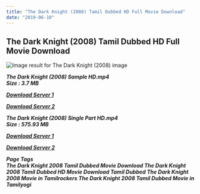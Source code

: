 ```yaml
---
title: "The Dark Knight (2008) Tamil Dubbed HD Full Movie Download"
date: "2019-06-10"
---
```


## The Dark Knight (2008) Tamil Dubbed HD Full Movie Download

![Image result for The Dark Knight (2008)  image](https://m.media-amazon.com/images/M/MV5BMTMxNTMwODM0NF5BMl5BanBnXkFtZTcwODAyMTk2Mw@@._V1_.jpg) 

_**The Dark Knight (2008) Sample HD.mp4  
Size : 3.7 MB**_

[_**Download Server 1**_](http://du.wetransfer.vip/files/Tamil{c159298fb141cbadc7232f68964181f47c3dba5abf1fc31c2462b14f0846cd70}20Dubbed{c159298fb141cbadc7232f68964181f47c3dba5abf1fc31c2462b14f0846cd70}20Movies/Tamil{c159298fb141cbadc7232f68964181f47c3dba5abf1fc31c2462b14f0846cd70}20Dubbed{c159298fb141cbadc7232f68964181f47c3dba5abf1fc31c2462b14f0846cd70}20Collections/Batman{c159298fb141cbadc7232f68964181f47c3dba5abf1fc31c2462b14f0846cd70}20Triology{c159298fb141cbadc7232f68964181f47c3dba5abf1fc31c2462b14f0846cd70}20Collections/The{c159298fb141cbadc7232f68964181f47c3dba5abf1fc31c2462b14f0846cd70}20Dark{c159298fb141cbadc7232f68964181f47c3dba5abf1fc31c2462b14f0846cd70}20Knight{c159298fb141cbadc7232f68964181f47c3dba5abf1fc31c2462b14f0846cd70}20(2008)/The{c159298fb141cbadc7232f68964181f47c3dba5abf1fc31c2462b14f0846cd70}20Dark{c159298fb141cbadc7232f68964181f47c3dba5abf1fc31c2462b14f0846cd70}20Knight{c159298fb141cbadc7232f68964181f47c3dba5abf1fc31c2462b14f0846cd70}20(2008){c159298fb141cbadc7232f68964181f47c3dba5abf1fc31c2462b14f0846cd70}20Sample{c159298fb141cbadc7232f68964181f47c3dba5abf1fc31c2462b14f0846cd70}20HD.mp4)

[_**Download Server 2**_](http://du.wetransfer.vip/files/Tamil{c159298fb141cbadc7232f68964181f47c3dba5abf1fc31c2462b14f0846cd70}20Dubbed{c159298fb141cbadc7232f68964181f47c3dba5abf1fc31c2462b14f0846cd70}20Movies/Tamil{c159298fb141cbadc7232f68964181f47c3dba5abf1fc31c2462b14f0846cd70}20Dubbed{c159298fb141cbadc7232f68964181f47c3dba5abf1fc31c2462b14f0846cd70}20Collections/Batman{c159298fb141cbadc7232f68964181f47c3dba5abf1fc31c2462b14f0846cd70}20Triology{c159298fb141cbadc7232f68964181f47c3dba5abf1fc31c2462b14f0846cd70}20Collections/The{c159298fb141cbadc7232f68964181f47c3dba5abf1fc31c2462b14f0846cd70}20Dark{c159298fb141cbadc7232f68964181f47c3dba5abf1fc31c2462b14f0846cd70}20Knight{c159298fb141cbadc7232f68964181f47c3dba5abf1fc31c2462b14f0846cd70}20(2008)/The{c159298fb141cbadc7232f68964181f47c3dba5abf1fc31c2462b14f0846cd70}20Dark{c159298fb141cbadc7232f68964181f47c3dba5abf1fc31c2462b14f0846cd70}20Knight{c159298fb141cbadc7232f68964181f47c3dba5abf1fc31c2462b14f0846cd70}20(2008){c159298fb141cbadc7232f68964181f47c3dba5abf1fc31c2462b14f0846cd70}20Sample{c159298fb141cbadc7232f68964181f47c3dba5abf1fc31c2462b14f0846cd70}20HD.mp4)

_**The Dark Knight (2008) Single Part HD.mp4  
Size : 575.93 MB**_

[_**Download Server 1**_](http://du.wetransfer.vip/files/Tamil{c159298fb141cbadc7232f68964181f47c3dba5abf1fc31c2462b14f0846cd70}20Dubbed{c159298fb141cbadc7232f68964181f47c3dba5abf1fc31c2462b14f0846cd70}20Movies/Tamil{c159298fb141cbadc7232f68964181f47c3dba5abf1fc31c2462b14f0846cd70}20Dubbed{c159298fb141cbadc7232f68964181f47c3dba5abf1fc31c2462b14f0846cd70}20Collections/Batman{c159298fb141cbadc7232f68964181f47c3dba5abf1fc31c2462b14f0846cd70}20Triology{c159298fb141cbadc7232f68964181f47c3dba5abf1fc31c2462b14f0846cd70}20Collections/The{c159298fb141cbadc7232f68964181f47c3dba5abf1fc31c2462b14f0846cd70}20Dark{c159298fb141cbadc7232f68964181f47c3dba5abf1fc31c2462b14f0846cd70}20Knight{c159298fb141cbadc7232f68964181f47c3dba5abf1fc31c2462b14f0846cd70}20(2008)/The{c159298fb141cbadc7232f68964181f47c3dba5abf1fc31c2462b14f0846cd70}20Dark{c159298fb141cbadc7232f68964181f47c3dba5abf1fc31c2462b14f0846cd70}20Knight{c159298fb141cbadc7232f68964181f47c3dba5abf1fc31c2462b14f0846cd70}20(2008){c159298fb141cbadc7232f68964181f47c3dba5abf1fc31c2462b14f0846cd70}20Single{c159298fb141cbadc7232f68964181f47c3dba5abf1fc31c2462b14f0846cd70}20Part{c159298fb141cbadc7232f68964181f47c3dba5abf1fc31c2462b14f0846cd70}20HD.mp4)

[_**Download Server 2**_](http://du.wetransfer.vip/files/Tamil{c159298fb141cbadc7232f68964181f47c3dba5abf1fc31c2462b14f0846cd70}20Dubbed{c159298fb141cbadc7232f68964181f47c3dba5abf1fc31c2462b14f0846cd70}20Movies/Tamil{c159298fb141cbadc7232f68964181f47c3dba5abf1fc31c2462b14f0846cd70}20Dubbed{c159298fb141cbadc7232f68964181f47c3dba5abf1fc31c2462b14f0846cd70}20Collections/Batman{c159298fb141cbadc7232f68964181f47c3dba5abf1fc31c2462b14f0846cd70}20Triology{c159298fb141cbadc7232f68964181f47c3dba5abf1fc31c2462b14f0846cd70}20Collections/The{c159298fb141cbadc7232f68964181f47c3dba5abf1fc31c2462b14f0846cd70}20Dark{c159298fb141cbadc7232f68964181f47c3dba5abf1fc31c2462b14f0846cd70}20Knight{c159298fb141cbadc7232f68964181f47c3dba5abf1fc31c2462b14f0846cd70}20(2008)/The{c159298fb141cbadc7232f68964181f47c3dba5abf1fc31c2462b14f0846cd70}20Dark{c159298fb141cbadc7232f68964181f47c3dba5abf1fc31c2462b14f0846cd70}20Knight{c159298fb141cbadc7232f68964181f47c3dba5abf1fc31c2462b14f0846cd70}20(2008){c159298fb141cbadc7232f68964181f47c3dba5abf1fc31c2462b14f0846cd70}20Single{c159298fb141cbadc7232f68964181f47c3dba5abf1fc31c2462b14f0846cd70}20Part{c159298fb141cbadc7232f68964181f47c3dba5abf1fc31c2462b14f0846cd70}20HD.mp4)

_**Page Tags  
The Dark Knight 2008 Tamil Dubbed Movie Download The Dark Knight 2008 Tamil Dubbed HD Movie Download Tamil Dubbed The Dark Knight 2008 Movie in Tamilrockers The Dark Knight 2008 Tamil Dubbed Movie in Tamilyogi**_
